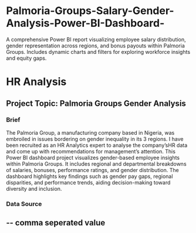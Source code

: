 # Palmoria-Groups-Salary-Gender-Analysis-Power-BI-Dashboard-
A comprehensive Power BI report visualizing employee salary distribution, gender representation across regions, and bonus payouts within Palmoria Groups. Includes dynamic charts and filters for exploring workforce insights and equity gaps.
# HR Analysis
## Project Topic: Palmoria Groups Gender Analysis
### Brief
The Palmoria Group, a manufacturing company based in Nigeria, was embroiled in issues bordering on gender inequality in its 3 regions. I have been recruited as an HR Analytics expert to analyse the company’sHR data and come up with recommendations for management’s attention. This Power BI dashboard project visualizes gender-based employee insights within Palmoria Groups. It includes regional and departmental breakdowns of salaries, bonuses, performance ratings, and gender distribution. The dashboard highlights key findings such as gender pay gaps, regional disparities, and performance trends, aiding decision-making toward diversity and inclusion.
### Data Source
-- comma seperated value
- 
